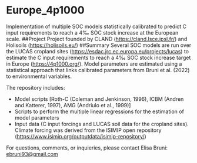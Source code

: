 # Europe_4p1000
Implementation of multiple SOC models statistically calibrated to predict C input requirements to reach a 4‰ SOC stock increase at the European scale.
##Project
Project founded by CLAND (https://cland.lsce.ipsl.fr/) and Holisoils (https://holisoils.eu/)
##Summary
Several SOC models are run over the LUCAS cropland sites (https://esdac.jrc.ec.europa.eu/projects/lucas) to estimate the C input requirements to reach a 4‰ SOC stock increase target in Europe (https://4p1000.org/).
Model parameters are estimated using a statistical approach that links calibrated parameters from Bruni et al. (2022) to environmental variables.

The repository includes:
- Model scripts [Roth-C (Coleman and Jenkinson, 1996), ICBM (Andren and Katterer, 1997), AMG (Andriulo et al., 1999)]
- Scripts to perform the multiple linear regressions for the estimation of model parameters
- Input data (C input forcings and LUCAS soil data for the cropland sites). Climate forcing was derived from the ISIMIP open repository (https://www.isimip.org/outputdata/isimip-repository/)

For questions, comments, or inquieries, please contact Elisa Bruni: ebruni93@gmail.com
